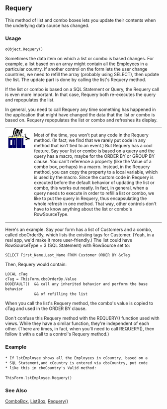 ## Requery

This method of list and combo boxes lets you update their contents when the underlying data source has changed.

### Usage

```foxpro
oObject.Requery()
```

Sometimes the data item on which a list or combo is based changes. For example, a list based on an array might contain all the Employees in a particular country. If another control on the form lets the user change countries, we need to refill the array (probably using SELECT), then update the list. The update part is done by calling the list's Requery method.

If the list or combo is based on a SQL Statement or Query, the Requery call is even more important. In that case, Requery both re-executes the query and repopulates the list.

In general, you need to call Requery any time something has happened in the application that might have changed the data that the list or combo is based on. Requery repopulates the list or combo and refreshes its display.

<table>
<tr>
  <td width="17%" valign="top">
<img width="114" height="66" src="cool.gif">
  </td>
  <td width="83%">
  <p>Most of the time, you won't put any code in the Requery method. (In fact, we find that we rarely put code in any method that isn't tied to an event.) But Requery has a cool feature. Say your list or combo is based on a query and the query has a macro, maybe for the ORDER BY or GROUP BY clause. You can't reference a property (like the Value of a combo box, perhaps) in a macro. Instead, in the Requery method, you can copy the property to a local variable, which is used by the macro. Since the custom code in Requery is executed before the default behavior of updating the list or combo, this works out neatly. In fact, in general, when a query needs to execute in order to refill a list or combo, we like to put the query in Requery, thus encapsulating the whole refresh in one method. That way, other controls don't have to know anything about the list or combo's RowSourceType.</p>
  </td>
 </tr>
</table>

Here's an example. Say your form has a list of Customers and a combo, called cboOrderBy, which lists the existing tags for Customer. (Yeah, in a real app, we'd make it more user-friendly.) The list could have RowSourceType = 3 (SQL Statement) with RowSource set to:

```foxpro
SELECT First_Name,Last_Name FROM Customer ORDER BY &cTag
```
Then, Requery would contain:

```foxpro
LOCAL cTag
cTag = ThisForm.cboOrderBy.Value
DODEFAULT()  && call any inherited behavior and perform the base behavior
             && of refilling the list
```
When you call the list's Requery method, the combo's value is copied to cTag and used in the ORDER BY clause.

Don't confuse this Requery method with the REQUERY() function used with views. While they have a similar function, they're independent of each other. (There are times, in fact, when you'll need to call REQUERY(), then follow it with a call to a control's Requery method.)

### Example

```foxpro
* If lstEmployee shows all the Employees in cCountry, based on a
* SQL Statement,and cCountry is entered via cboCountry, put code
* like this in cboCountry's Valid method:

ThisForm.lstEmployee.Requery()
```
### See Also

[ComboBox](s4g489.md), [ListBox](s4g489.md), [Requery()](s4g384.md)